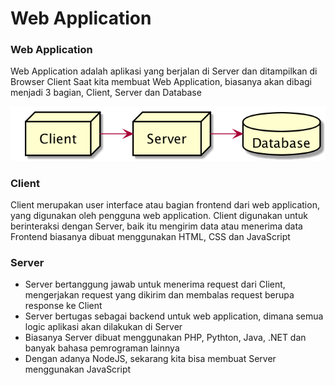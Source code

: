 # Web Application

### Web Application

Web Application adalah aplikasi yang berjalan di Server dan ditampilkan di Browser Client Saat kita membuat Web Application, biasanya akan dibagi menjadi 3 bagian, Client, Server dan Database

![Diagram Web Application](../.gitbook/assets/webapp.png)

### Client

Client merupakan user interface atau bagian frontend dari web application, yang digunakan oleh pengguna web application. Client digunakan untuk berinteraksi dengan Server, baik itu mengirim data atau menerima data Frontend biasanya dibuat menggunakan HTML, CSS dan JavaScript

### Server

* Server bertanggung jawab untuk menerima request dari Client, mengerjakan request yang dikirim dan membalas request berupa response ke Client
* Server bertugas sebagai backend untuk web application, dimana semua logic aplikasi akan dilakukan di Server&#x20;
* Biasanya Server dibuat menggunakan PHP, Pythton, Java, .NET dan banyak bahasa pemrograman lainnya&#x20;
* Dengan adanya NodeJS, sekarang kita bisa membuat Server menggunakan JavaScript

